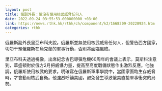 ```yaml
---
layout: post
title: 俄副外長：俄沒有使用核武威脅任何人
date: 2022-09-24 03:55:53.000000000 +08:00
link: https://news.rthk.hk/rthk/ch/component/k2/1668209-20220924.htm
categories: rthk
---
```


俄羅斯副外長里亞布科夫說，俄羅斯並無使用核武威脅任何人，但警告西方國家，切勿干預俄羅斯在烏克蘭的軍事行動，否則將面臨風險。

里亞布科夫透過視像，出席紀念古巴導彈危機60周年的會議上表示，莫斯科注意到，華盛頓對於俄方2月把威懾力量，提高至高度戰備狀態作出激烈反應。他強調，俄羅斯使用核武的要求，明確寫在俄羅斯軍事學說中，當國家面臨生存威脅時，才會動用核武自衛。他強烈呼籲美國，避免發生導致俄美直接軍事衝突的局勢。
